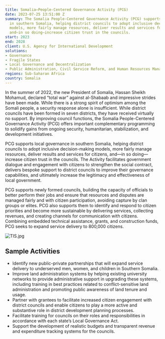 ```yaml
---
title: Somalia—People-Centered Governance Activity (PCG)
date: 2023-07-25 13:51:00 Z
summary: The Somalia People-Centered Governance Activity (PCG) supports local governance
  in southern Somalia, helping district councils to adopt inclusive decision-making
  models, more fairly manage resources, deliver results and services for citizens,
  and—in so doing—increase citizen trust in the councils.
start: 2023
end: 2028
client: U.S. Agency for International Development
solutions:
- Governance
- Fragile States
- Local Governance and Decentralization
- Public Administration, Civil Service Reform, and Human Resources Management
regions: Sub-Saharan Africa
country: Somalia
---
```


In the summer of 2022, the new President of Somalia, Hassan Sheikh Mohamud, declared “total war” against al-Shabaab and impressive strides have been made. While there is a strong spirit of optimism among the Somali people, a security response alone is insufficient. While district councils have been formed in seven districts, they have received virtually no support. By improving council functions, the Somalia People-Centered Governance Activity (PCG) offers important complementary programming to solidify gains from ongoing security, humanitarian, stabilization, and development initiatives. 

PCG supports local governance in southern Somalia, helping district councils to adopt inclusive decision-making models, more fairly manage resources, deliver results and services for citizens, and—in so doing—increase citizen trust in the councils. The Activity facilitates government dialogue and engagement with citizens to strengthen the social contract, delivers bespoke support to district councils to improve their governance capabilities, and ultimately increase the legitimacy and effectiveness of local government.
 
PCG supports newly formed councils, building the capacity of officials to better perform their jobs and ensure that resources and disputes are managed fairly and with citizen participation, avoiding capture by clan groups or elites. PCG also supports them to identify and respond to citizen priorities and become more sustainable by delivering services, collecting revenues, and creating channels for communication with citizens. Combining embedded technical assistance, grants, and construction funds, PCG seeks to expand service delivery to 800,000 citizens. 

![TIS.jpg](/uploads/TIS.jpg)

## Sample Activities

* Identify new public-private partnerships that will expand service delivery to underserved men, women, and children in Southern Somalia.
* Improve land administration systems by helping existing university networks to provide administrative support in upgrading these systems, including training in best practices related to conflict-sensitive land administration and promoting public awareness of land tenure and usage.
* Partner with grantees to facilitate increased citizen engagement with district councils and enable citizens to play a more active and substantive role in district development planning processes.  
* Facilitate training for councils on their roles and responsibilities in accordance with each state’s Local Governance Act. 
* Support the development of realistic budgets and transparent revenue and expenditure tracking systems for the councils.